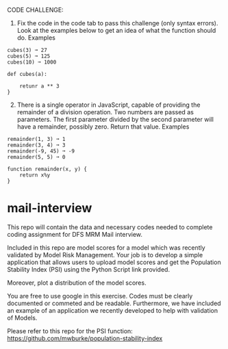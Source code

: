 CODE CHALLENGE:

1) Fix the code in the code tab to pass this challenge (only syntax errors). Look at the examples below to get an idea of what the function should do.
Examples

```
cubes(3) ➞ 27
cubes(5) ➞ 125
cubes(10) ➞ 1000
```


```
def cubes(a):

	retunr a ** 3
}
```

  
  
2) There is a single operator in JavaScript, capable of providing the remainder of a division operation. Two numbers are passed as parameters. The first parameter divided by the second parameter will have a remainder, possibly zero. Return that value.
Examples

```
remainder(1, 3) ➞ 1
remainder(3, 4) ➞ 3
remainder(-9, 45) ➞ -9
remainder(5, 5) ➞ 0

```


```
function remainder(x, y) {
	return x%y
}
```




# mail-interview
This repo will contain the data and necessary codes needed to complete coding assignment for DFS MRM Mail interview.

Included in this repo are model scores for a model which was recently validated by Model Risk Management. Your job is to develop a simple application that allows users to upload model scores and get the Population Stability Index (PSI) using the Python Script link provided.

Moreover, plot a distribution of the model scores. 

You are free to use google in this exercise. Codes must be clearly documented or commeted and be readable. Furthermore, we have included an example of an application we recently developed to help with validation of Models.

Please refer to this repo for the PSI function: https://github.com/mwburke/population-stability-index


